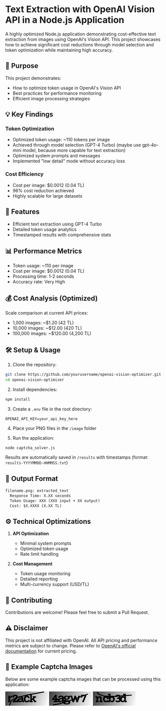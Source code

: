 # Text Extraction with OpenAI Vision API in a Node.js Application 

A highly optimized Node.js application demonstrating cost-effective text extraction from images using OpenAI's Vision API. This project showcases how to achieve significant cost reductions through model selection and token optimization while maintaining high accuracy.

## 🎯 Purpose

This project demonstrates:
- How to optimize token usage in OpenAI's Vision API
- Best practices for performance monitoring
- Efficient image processing strategies

## 💡 Key Findings

### Token Optimization
- Optimized token usage: ~110 tokens per image
- Achieved through model selection (GPT-4 Turbo) (maybe use gpt-4o-mini model, because more capable for text extraction)
- Optimized system prompts and messages
- Implemented "low detail" mode without accuracy loss

### Cost Efficiency
- Cost per image: $0.0012 (0.04 TL)
- 96% cost reduction achieved
- Highly scalable for large datasets

## 🚀 Features

- Efficient text extraction using GPT-4 Turbo
- Detailed token usage analytics
- Timestamped results with comprehensive stats

## 📊 Performance Metrics

- Token usage: ~110 per image
- Cost per image: $0.0012 (0.04 TL)
- Processing time: 1-2 seconds
- Accuracy rate: Very High

## 💰 Cost Analysis (Optimized)

Scale comparison at current API prices:
- 1,000 images: ~$1.20 (42 TL)
- 10,000 images: ~$12.00 (420 TL)
- 100,000 images: ~$120.00 (4,200 TL)

## 🛠️ Setup & Usage

1. Clone the repository:
```bash
git clone https://github.com/yourusername/openai-vision-optimizer.git
cd openai-vision-optimizer
```

2. Install dependencies:
```bash
npm install
```

3. Create a `.env` file in the root directory:
```env
OPENAI_API_KEY=your_api_key_here
```

4. Place your PNG files in the `/image` folder

5. Run the application:
```bash
node captcha_solver.js
```

Results are automatically saved in `/results` with timestamps (format: `results-YYYYMMDD-HHMMSS.txt`)

## 📝 Output Format

```
filename.png: extracted_text
  Response Time: X.XX seconds
  Token Usage: XXX (XXX input + XX output)
  Cost: $X.XXXX (X.XX TL)
```

## ⚙️ Technical Optimizations

1. **API Optimization**
   - Minimal system prompts
   - Optimized token usage
   - Rate limit handling

2. **Cost Management**
   - Token usage monitoring
   - Detailed reporting
   - Multi-currency support (USD/TL)


## 🤝 Contributing

Contributions are welcome! Please feel free to submit a Pull Request.


## ⚠️ Disclaimer

This project is not affiliated with OpenAI. All API pricing and performance metrics are subject to change. Please refer to [OpenAI's official documentation](https://platform.openai.com/docs/api-reference/introduction) for current pricing.

## 📸 Example Captcha Images

Below are some example captcha images that can be processed using this application:

![Captcha 1](https://github.com/serkanince/captcha/blob/main/image/c1.png)
![Captcha 2](https://github.com/serkanince/captcha/blob/main/image/c2.png)
![Captcha 3](https://github.com/serkanince/captcha/blob/main/image/c3.png)





